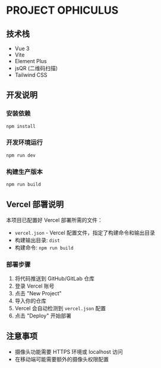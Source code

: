 # PROJECT OPHICULUS

## 技术栈

- Vue 3
- Vite
- Element Plus
- jsQR (二维码扫描)
- Tailwind CSS

## 开发说明

### 安装依赖

```bash
npm install
```

### 开发环境运行

```bash
npm run dev
```

### 构建生产版本

```bash
npm run build
```

## Vercel 部署说明

本项目已配置好 Vercel 部署所需的文件：

- `vercel.json` - Vercel 配置文件，指定了构建命令和输出目录
- 构建输出目录: `dist`
- 构建命令: `npm run build`

### 部署步骤

1. 将代码推送到 GitHub/GitLab 仓库
2. 登录 Vercel 账号
3. 点击 "New Project"
4. 导入你的仓库
5. Vercel 会自动检测到 `vercel.json` 配置
6. 点击 "Deploy" 开始部署

## 注意事项

- 摄像头功能需要 HTTPS 环境或 localhost 访问
- 在移动端可能需要额外的摄像头权限配置
